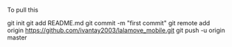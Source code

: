 
To pull this 

git init
git add README.md
git commit -m "first commit"
git remote add origin https://github.com/ivantay2003/lalamove_mobile.git
git push -u origin master
